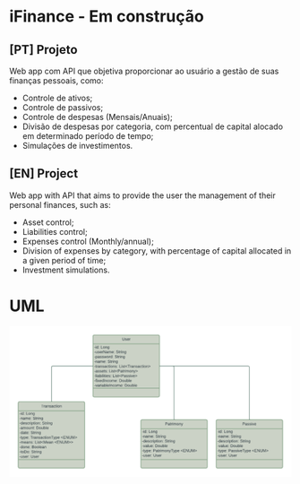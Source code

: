 # iFinance - Em construção

## [PT] Projeto
Web app com API que objetiva proporcionar ao usuário a gestão de suas finanças pessoais, como:

- Controle de ativos;
- Controle de passivos;
- Controle de despesas (Mensais/Anuais);
- Divisão de despesas por categoria, com percentual de capital alocado em determinado período de tempo;
- Simulações de investimentos.

## [EN] Project

Web app with API that aims to provide the user the management of their personal finances, such as:

- Asset control;
- Liabilities control;
- Expenses control (Monthly/annual);
- Division of expenses by category, with percentage of capital allocated in a given period of time;
- Investment simulations.

# UML

![](UML_Ifinance.png)

